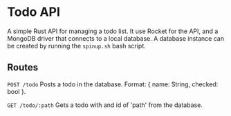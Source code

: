 # Todo API
A simple Rust API for managing a todo list. It use Rocket for the API, and a MongoDB driver that connects to a local database. A database instance can be created by running the `spinup.sh` bash script.

## Routes

`POST /todo` Posts a todo in the database. Format: { name: String, checked: bool }.

`GET /todo/:path` Gets a todo with and id of 'path' from the database.
